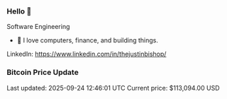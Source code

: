 ### Hello 🤙  

Software Engineering

- 🔭 I love computers, finance, and building things.
  
LinkedIn: https://www.linkedin.com/in/thejustinbishop/  














































































































































































































































































































































































































































































































































































































































































































































































































































































































































































































































































































































### Bitcoin Price Update
Last updated: 2025-09-24 12:46:01 UTC
Current price: $113,094.00 USD
